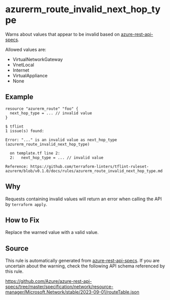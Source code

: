 <!--- This file generated by `tools/apispec-rule-gen/main.go`. DO NOT EDIT --->

# azurerm_route_invalid_next_hop_type

Warns about values that appear to be invalid based on [azure-rest-api-specs](https://github.com/Azure/azure-rest-api-specs).

Allowed values are:
- VirtualNetworkGateway
- VnetLocal
- Internet
- VirtualAppliance
- None

## Example

```hcl
resource "azurerm_route" "foo" {
  next_hop_type = ... // invalid value
}
```

```
$ tflint
1 issue(s) found:

Error: "..." is an invalid value as next_hop_type (azurerm_route_invalid_next_hop_type)

  on template.tf line 2:
  2:   next_hop_type = ... // invalid value

Reference: https://github.com/terraform-linters/tflint-ruleset-azurerm/blob/v0.1.0/docs/rules/azurerm_route_invalid_next_hop_type.md

```

## Why

Requests containing invalid values will return an error when calling the API by `terraform apply`.

## How to Fix

Replace the warned value with a valid value.

## Source

This rule is automatically generated from [azure-rest-api-specs](https://github.com/Azure/azure-rest-api-specs). If you are uncertain about the warning, check the following API schema referenced by this rule.

https://github.com/Azure/azure-rest-api-specs/tree/master/specification/network/resource-manager/Microsoft.Network/stable/2023-09-01/routeTable.json
